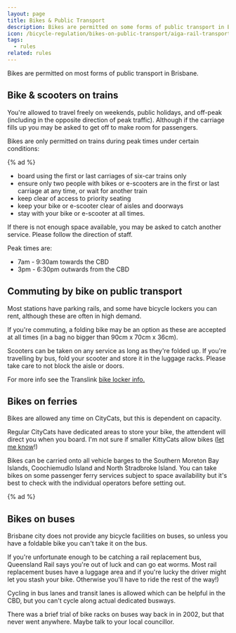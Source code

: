 ```yaml
---
layout: page
title: Bikes & Public Transport
description: Bikes are permitted on some forms of public transport in Brisbane. Find out when, where and the details about bikes on buses, trains, and ferries.
icon: /bicycle-regulation/bikes-on-public-transport/aiga-rail-transportation.svg
tags:
  - rules
related: rules
---
```


Bikes are permitted on most forms of public transport in Brisbane.

## Bike & scooters on trains

You're allowed to travel freely on weekends, public holidays, and off-peak (including in the opposite direction of peak traffic). Although if the carriage fills up you may be asked to get off to make room for passengers.

Bikes are only permitted on trains during peak times under certain conditions:

{% ad %}

- board using the first or last carriages of six-car trains only
- ensure only two people with bikes or e-scooters are in the first or last carriage at any time, or wait for another train
- keep clear of access to priority seating
- keep your bike or e-scooter clear of aisles and doorways
- stay with your bike or e-scooter at all times.

If there is not enough space available, you may be asked to catch another service. Please follow the direction of staff.

Peak times are:

- 7am - 9:30am towards the CBD
- 3pm - 6:30pm outwards from the CBD

## Commuting by bike on public transport

Most stations have parking rails, and some have bicycle lockers you can rent, although these are often in high demand.

If you're commuting, a folding bike may be an option as these are accepted at all times (in a bag no bigger than 90cm x 70cm x 36cm).

Scooters can be taken on any service as long as they're folded up. If you're travelling by bus, fold your scooter and store it in the luggage racks. Please take care to not block the aisle or doors.

For more info see the Translink <a href="https://translink.com.au/travel-with-us/cycling-and-walking">bike locker info.</a>

## Bikes on ferries

Bikes are allowed any time on CityCats, but this is dependent on capacity.

Regular CityCats have dedicated areas to store your bike, the attendent will direct you when you board. I'm not sure if smaller KittyCats allow bikes (<a href="mailto:ash@kyd.com.au">let me know</a>!)

Bikes can be carried onto all vehicle barges to the Southern Moreton Bay Islands, Coochiemudlo Island and North Stradbroke Island. You can take bikes on some passenger ferry services subject to space availability but it's best to check with the individual operators before setting out.

{% ad %}

## Bikes on buses

Brisbane city does not provide any bicycle facilities on buses, so unless you have a foldable bike you can't take it on the bus.

If you're unfortunate enough to be catching a rail replacement bus, Queensland Rail says you're out of luck and can go eat worms. Most rail replacement buses have a luggage area and if you're lucky the driver might let you stash your bike. Otherwise you'll have to ride the rest of the way!)

Cycling in bus lanes and transit lanes is allowed which can be helpful in the CBD, but you can't cycle along actual dedicated busways.

There was a brief trial of bike racks on buses way back in in 2002, but that never went anywhere. Maybe talk to your local councillor.
